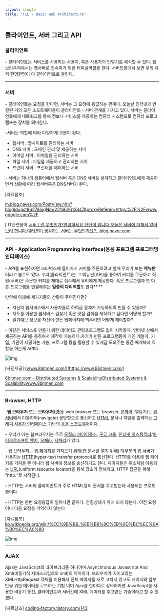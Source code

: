 ```yaml
---
layout: single
title: "TIL - Basic Web Architecture"
---
```


## **클라이언트, 서버 그리고 API**

### **클라이언트**

\- 클라이언트는 서비스를 사용하는 사용자, 혹은 사용자의 단말기로 해석할 수 있다. 웹브라우저에서는 웹서버로 접속하기 위한 터미널역할을 한다. 서버입장에서 보면 우리 유저 한명한명이 다 클라이언트로 불린다. 

 

------

### **서버**

\- 클라이언트는 요청을 한다면, 서버는 그 요청에 응답하는 관계다. 오늘날 인터넷과 연결된 거의 모든 소프트웨어들이 클라이언트 - 서버 관계를 가지고 있다. 서버는 클라이언트에게 네트워크를 통해 정보나 서비스를 제공하는 컴퓨터 시스템으로 컴퓨터 프로그램또는 장치를 의미한다.

-서버는 역할에 따라 다양하게 구분이 된다. 

- 웹서버 : 웹사이트를 관리하는 서버
- DNS 서버 : 도메인 관리 및 제공하는 서버
- 이메일 서버 : 이메일을 관리하는 서버
- 파일 서버 : 파일을 제공하고 관리하는 서버
- 프린터 서버 : 프린터를 제어하는 서버

\- 서버는 하나의 컴퓨터에서 웹서버 혹은 DNS 서버등 설치하고 클라이언트에게 제공하면서 상황에 따라 웹서버혹은 DNS서버가 된다.

 

[자료참조] 

[m.blog.naver.com/PostView.nhn?blogId=pst8627&logNo=221662613847&proxyReferer=https:%2F%2Fwww.google.com%2F](https://m.blog.naver.com/PostView.nhn?blogId=pst8627&logNo=221662613847&proxyReferer=https:%2F%2Fwww.google.com%2F)

[ IT관련용어 [ 서버 \] 란 무엇인가?안녕하세요 탄탄이 입니다.오늘은 서버에 대해서 알아보려 합니다.여러분이 생각하는 서버는 무엇인가요?...blog.naver.com](https://m.blog.naver.com/PostView.nhn?blogId=pst8627&logNo=221662613847&proxyReferer=https:%2F%2Fwww.google.com%2F)

------

### **API - Application Programming Interface(응용 프로그램 프로그래밍 인터페이스)**

\- API를 표현하자면 스타벅스에 들어가서 커피를 주문하려고 할때 우리가 보는 **메뉴판**이라고 볼수도 있다. 우리(클라이언트)는 그 메뉴판(API)을 통하여 커피를 주문하고 직원(서버)은 주문한 커피를 제대로 접수해서 우리에게 제공한다. 혹은 프로그램과 또 다른 프로그램을 연결해주는 **일종의 다리역할**도 한다**.** 

만약에 아래에 세가지등의 상황이 주어진다면?

- 자신의 웹서비스에서 사용자들로 하여금 결제가 가능하도록 만들 수 있을까?
- 지도를 이용한 웹서비스 길찾기 혹은 맛집 검색을 제작하고 싶다면 어떻게 할까?
- 일기예보 정보를 자신이 만든 웹페이지에 띄우려면 어떻게 해야할까?

\- 이같은 서비스를 만들기 위한 데이터도 관련프로그램도 없이 시작할때, 인터넷 상에서 제공하는 API를 통하여서 제작이 가능하다.자기가 만든 프로그램등이 개인 개발자, 기업, 기관이 제공하는 기능, 프로그램 등을 활용할 수 있게끔 도와주는 중간 매개체에 역할을 하는게 API다.

 



![img](https://blog.kakaocdn.net/dn/VRZBm/btqRv9SeUFw/iZsi6WEckMXh7KF2eWRUz0/img.png)



[사진제공] [www.8bitmen.com/](https://www.8bitmen.com/)

[ 8bitmen.com - Distributed Systems & ScalabilityDistributed Systems & Scalabilitywww.8bitmen.com](https://www.8bitmen.com/)

------

### **Browser, HTTP**

-**웹 브라우저** 또는 **브라우저**([영어](https://ko.wikipedia.org/wiki/영어): web browser 또는 browser, [문화어](https://ko.wikipedia.org/wiki/문화어): 열람기)는 [웹 서버](https://ko.wikipedia.org/wiki/웹_서버)에서 이동하며(navigate) 쌍방향으로 통신하고 [HTML](https://ko.wikipedia.org/wiki/HTML) 문서나 파일을 출력하는 [그래픽 사용자 인터페이스](https://ko.wikipedia.org/wiki/그래픽_사용자_인터페이스) 기반의 [응용 소프트웨어](https://ko.wikipedia.org/wiki/응용_소프트웨어)이다.

\- 우리가 아는 웹브라우저는 주로 [모질라 파이어폭스](https://ko.wikipedia.org/wiki/모질라_파이어폭스), [구글 크롬](https://ko.wikipedia.org/wiki/구글_크롬), [인터넷 익스플로러](https://ko.wikipedia.org/wiki/인터넷_익스플로러)/[마이크로소프트 엣지](https://ko.wikipedia.org/wiki/마이크로소프트_엣지), [오페라](https://ko.wikipedia.org/wiki/오페라_(웹_브라우저)), [사파리](https://ko.wikipedia.org/wiki/사파리_(웹_브라우저))가 있다.

\- 웹 브라우저는 [웹 페이지](https://ko.wikipedia.org/wiki/웹_페이지)를 가져오기 위해(웹 문서를 열기 위해) 대부분의 [웹 서버](https://ko.wikipedia.org/wiki/웹_서버)가 사용하는 [HTTP](https://ko.wikipedia.org/wiki/HTTP)(hyper-text transfer protocol)로 통신한다. HTTP를 이용해 웹 페이지를 가져올 뿐 아니라 웹 서버에 정보를 송신하기도 한다. 페이지들은 주소처럼 이용되는 [URL](https://ko.wikipedia.org/wiki/URL)(uniform resource locator)을 통해 장소가 정해지고, HTTP 접근을 위해 "http:"로 시작된다.

\- HTTP는 서버와 클라이언트가 주로 HTML등의 문서를 주고받는데 사용되는 프로토콜이다. 

\- HTTP는 한번 요청응답이 일어나면 끝이다. 연결상태가 유지 되지 않는다. 이전 요청이나 다음 요청을 기억하지 않는다

 

[자료참조] [ko.wikipedia.org/wiki/%EC%9B%B9_%EB%B8%8C%EB%9D%BC%EC%9A%B0%EC%A0%80](https://ko.wikipedia.org/wiki/웹_브라우저)





![img](https://blog.kakaocdn.net/dn/druK2p/btqRptLhe4X/LVHSQDLokOMwfllpPnHsOk/img.png)



------

### **AJAX**

Ajax는 JavaScript의 라이브러리중 하나이며 Asynchronous Javascript And Xml(비동기식 자바스크립트와 xml)의 약자이다. 브라우저가 가지고있는 XMLHttpRequest 객체를 이용해서 전체 페이지를 새로 고치지 않고도 페이지의 일부만을 위한 데이터를 로드하는 기법 이며 Ajax를 한마디로 정의하자면 JavaScript를 사용한 비동기 통신, 클라이언트와 서버간에 XML 데이터를 주고받는 기술이라고 할 수 있겠다.

 

[자료참조] [coding-factory.tistory.com/143](https://coding-factory.tistory.com/143)